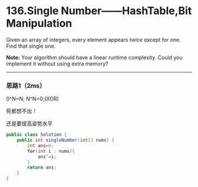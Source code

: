 # 136.Single Number——HashTable,Bit Manipulation

Given an array of integers, every element appears *twice* except for one. Find that single one.

**Note:**
Your algorithm should have a linear runtime complexity. Could you implement it without using extra memory?

---

### 思路1（2ms）

0^N=N; N^N=0;(XOR)

死都想不出！

还是要提高姿势水平

```java
public class Solution {
    public int singleNumber(int[] nums) {
        int ans=0;
        for(int i : nums){
            ans^=i;
        }
        return ans;
    }
}
```



